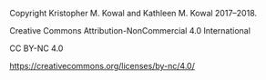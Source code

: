 Copyright Kristopher M. Kowal and Kathleen M. Kowal 2017–2018.

Creative Commons Attribution-NonCommercial 4.0 International

CC BY-NC 4.0

https://creativecommons.org/licenses/by-nc/4.0/

